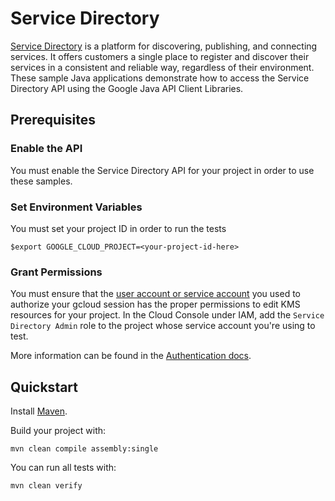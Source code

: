 # Service Directory

[Service Directory](https://cloud.google.com/service-directory/) is a platform
for discovering, publishing, and connecting services. It offers customers a
single place to register and discover their services in a consistent and
reliable way, regardless of their environment. These sample Java applications
demonstrate how to access the Service Directory API using the Google Java API
Client Libraries.

## Prerequisites

### Enable the API

You must enable the Service Directory API for your project in order to use these
samples.

### Set Environment Variables

You must set your project ID in order to run the tests

`$export GOOGLE_CLOUD_PROJECT=<your-project-id-here>`

### Grant Permissions

You must ensure that the
[user account or service account](https://cloud.google.com/iam/docs/service-accounts#differences_between_a_service_account_and_a_user_account)
you used to authorize your gcloud session has the proper permissions to edit KMS
resources for your project. In the Cloud Console under IAM, add the `Service
Directory Admin` role to the project whose service account you're using to test.

More information can be found in the
[Authentication docs](https://cloud.google.com/docs/authentication/production).

## Quickstart

Install [Maven](http://maven.apache.org/).

Build your project with:

    mvn clean compile assembly:single

You can run all tests with:

    mvn clean verify
